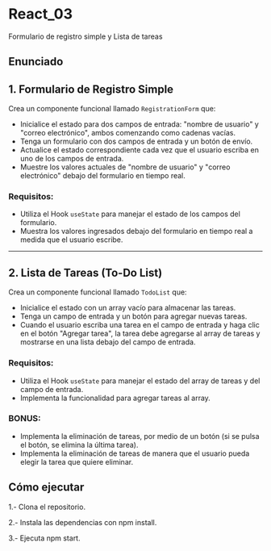# React_03
Formulario de registro simple y Lista de tareas

## Enunciado

## 1. Formulario de Registro Simple

Crea un componente funcional llamado `RegistrationForm` que:

- Inicialice el estado para dos campos de entrada: "nombre de usuario" y "correo electrónico", ambos comenzando como cadenas vacías.
- Tenga un formulario con dos campos de entrada y un botón de envío.
- Actualice el estado correspondiente cada vez que el usuario escriba en uno de los campos de entrada.
- Muestre los valores actuales de "nombre de usuario" y "correo electrónico" debajo del formulario en tiempo real.

### Requisitos:

- Utiliza el Hook `useState` para manejar el estado de los campos del formulario.
- Muestra los valores ingresados debajo del formulario en tiempo real a medida que el usuario escribe.

---

## 2. Lista de Tareas (To-Do List)

Crea un componente funcional llamado `TodoList` que:

- Inicialice el estado con un array vacío para almacenar las tareas.
- Tenga un campo de entrada y un botón para agregar nuevas tareas.
- Cuando el usuario escriba una tarea en el campo de entrada y haga clic en el botón "Agregar tarea", la tarea debe agregarse al array de tareas y mostrarse en una lista debajo del campo de entrada.

### Requisitos:

- Utiliza el Hook `useState` para manejar el estado del array de tareas y del campo de entrada.
- Implementa la funcionalidad para agregar tareas al array.

### BONUS:

- Implementa la eliminación de tareas, por medio de un botón (si se pulsa el botón, se elimina la última tarea).
- Implementa la eliminación de tareas de manera que el usuario pueda elegir la tarea que quiere eliminar.


## Cómo ejecutar

1.- Clona el repositorio.

2.- Instala las dependencias con npm install.

3.- Ejecuta npm start.